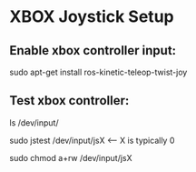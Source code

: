# XBOX Joystick Setup

## Enable xbox controller input:
sudo apt-get install ros-kinetic-teleop-twist-joy

## Test xbox controller:
ls /dev/input/

sudo jstest /dev/input/jsX <-- X is typically 0

sudo chmod a+rw /dev/input/jsX
